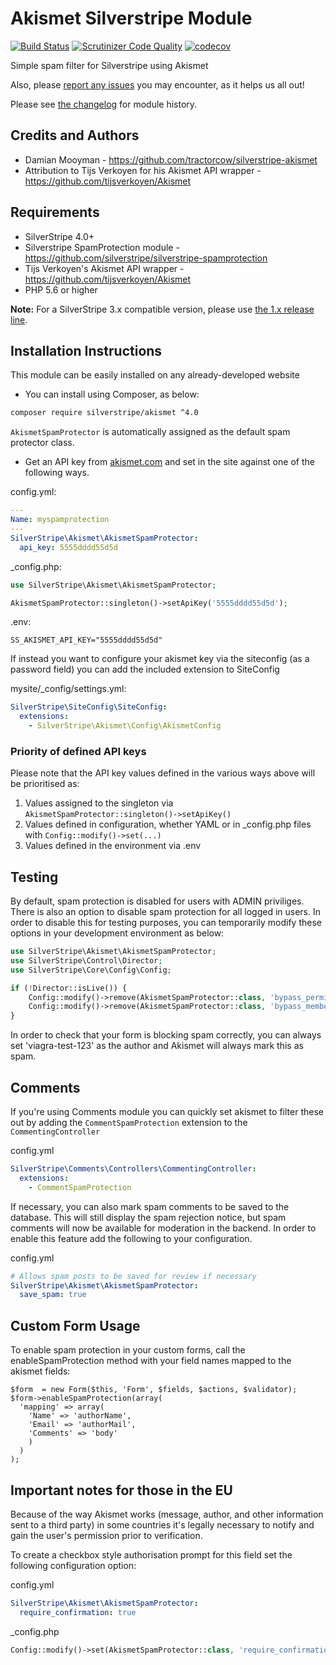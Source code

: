 # Akismet Silverstripe Module

[![Build Status](https://travis-ci.org/silverstripe/silverstripe-akismet.svg?branch=master)](https://travis-ci.org/silverstripe/silverstripe-akismet)
[![Scrutinizer Code Quality](https://scrutinizer-ci.com/g/silverstripe/silverstripe-akismet/badges/quality-score.png?b=master)](https://scrutinizer-ci.com/g/silverstripe/silverstripe-akismet/?branch=master)
[![codecov](https://codecov.io/gh/silverstripe/silverstripe-akismet/branch/master/graph/badge.svg)](https://codecov.io/gh/silverstripe/silverstripe-akismet)

Simple spam filter for Silverstripe using Akismet

Also, please [report any issues](https://github.com/tractorcow/silverstripe-akismet/issues)
you may encounter, as it helps us all out!

Please see [the changelog](changelog.md) for module history.

## Credits and Authors

 * Damian Mooyman - <https://github.com/tractorcow/silverstripe-akismet>
 * Attribution to Tijs Verkoyen for his Akismet API wrapper - <https://github.com/tijsverkoyen/Akismet>

## Requirements

 * SilverStripe 4.0+
 * Silverstripe SpamProtection module - <https://github.com/silverstripe/silverstripe-spamprotection>
 * Tijs Verkoyen's Akismet API wrapper - <https://github.com/tijsverkoyen/Akismet>
 * PHP 5.6 or higher

 **Note:** For a SilverStripe 3.x compatible version, please use [the 1.x release line](https://github.com/silverstripe/silverstripe-mimevalidator/tree/1.0).

## Installation Instructions

This module can be easily installed on any already-developed website

 * You can install using Composer, as below:

```bash
composer require silverstripe/akismet ^4.0
```

`AkismetSpamProtector` is automatically assigned as the default spam protector class.

 * Get an API key from [akismet.com](http://akismet.com/) and set in the site against one of the following ways.

config.yml:

```yml
---
Name: myspamprotection
---
SilverStripe\Akismet\AkismetSpamProtector:
  api_key: 5555dddd55d5d
```

\_config.php:

```php
use SilverStripe\Akismet\AkismetSpamProtector;

AkismetSpamProtector::singleton()->setApiKey('5555dddd55d5d');
```

.env:

```
SS_AKISMET_API_KEY="5555dddd55d5d"
```

If instead you want to configure your akismet key via the siteconfig (as a password field) you can
add the included extension to SiteConfig

mysite/_config/settings.yml:

```yaml
SilverStripe\SiteConfig\SiteConfig:
  extensions:
    - SilverStripe\Akismet\Config\AkismetConfig
```

### Priority of defined API keys

Please note that the API key values defined in the various ways above will be prioritised as:

1. Values assigned to the singleton via `AkismetSpamProtector::singleton()->setApiKey()`
2. Values defined in configuration, whether YAML or in \_config.php files with `Config::modify()->set(...)`
3. Values defined in the environment via .env


## Testing

By default, spam protection is disabled for users with ADMIN priviliges. There is also an option to disable
spam protection for all logged in users. In order to disable this for testing purposes, you can temporarily
modify these options in your development environment as below:

```php
use SilverStripe\Akismet\AkismetSpamProtector;
use SilverStripe\Control\Director;
use SilverStripe\Core\Config\Config;

if (!Director::isLive()) {
	Config::modify()->remove(AkismetSpamProtector::class, 'bypass_permission');
	Config::modify()->remove(AkismetSpamProtector::class, 'bypass_members');
}
```

In order to check that your form is blocking spam correctly, you can always set 'viagra-test-123' as 
the author and Akismet will always mark this as spam.

## Comments

If you're using Comments module you can quickly set akismet to filter these out by adding the `CommentSpamProtection`
extension to the `CommentingController`

config.yml

```yml
SilverStripe\Comments\Controllers\CommentingController:
  extensions:
    - CommentSpamProtection
```

If necessary, you can also mark spam comments to be saved to the database. This will still display the spam rejection
notice, but spam comments will now be available for moderation in the backend. In order to enable this feature add
the following to your configuration.

config.yml


```yaml
# Allows spam posts to be saved for review if necessary
SilverStripe\Akismet\AkismetSpamProtector:
  save_spam: true
```

## Custom Form Usage
To enable spam protection in your custom forms, call the enableSpamProtection method with your field names mapped to the akismet fields:

````
$form  = new Form($this, 'Form', $fields, $actions, $validator);
$form->enableSpamProtection(array(
  'mapping' => array(
    'Name' => 'authorName',
    'Email' => 'authorMail',
    'Comments' => 'body'
    )
  )
);
````


## Important notes for those in the EU

Because of the way Akismet works (message, author, and other information sent to a third party) in some countries
it's legally necessary to notify and gain the user's permission prior to verification.

To create a checkbox style authorisation prompt for this field set the following configuration option:

config.yml

```yml
SilverStripe\Akismet\AkismetSpamProtector:
  require_confirmation: true
```

_config.php

```php
Config::modify()->set(AkismetSpamProtector::class, 'require_confirmation', true);
```

